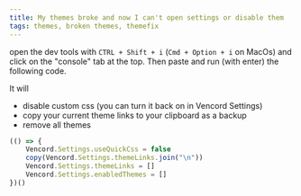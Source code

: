 ```yaml
---
title: My themes broke and now I can't open settings or disable them
tags: themes, broken themes, themefix
---
```


open the dev tools with `CTRL + Shift + i` (`Cmd + Option + i` on MacOs) and click on the "console" tab at the top. Then paste and run (with enter) the following code.

It will
- disable custom css (you can turn it back on in Vencord Settings)
- copy your current theme links to your clipboard as a backup
- remove all themes

```js
(() => {
    Vencord.Settings.useQuickCss = false
    copy(Vencord.Settings.themeLinks.join("\n"))
    Vencord.Settings.themeLinks = []
    Vencord.Settings.enabledThemes = []
})()
```
